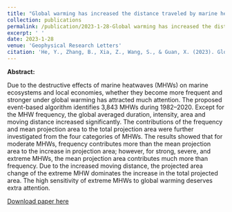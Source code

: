 ```yaml
---
title: "Global warming has increased the distance traveled by marine heatwaves"
collection: publications
permalink: /publication/2023-1-28-Global warming has increased the distance traveled by marine heatwaves
excerpt: ' '
date: 2023-1-28
venue: 'Geophysical Research Letters'
citation: 'He, Y., Zhang, B., Xia, Z., Wang, S., & Guan, X. (2023). Global warming has increased the distance traveled by marine heatwaves. Geophysical Research Letters, 50, e2022GL102032. https://doi.org/10.1029/2022GL102032'
---
```

**Abstract:**

Due to the destructive effects of marine heatwaves (MHWs) on marine ecosystems and local economies, whether they become more frequent and stronger under global warming has attracted much attention. The proposed event-based algorithm identifies 3,843 MHWs during 1982–2020. Except for the MHW frequency, the global averaged duration, intensity, area and moving distance increased significantly. The contributions of the frequency and mean projection area to the total projection area were further investigated from the four categories of MHWs. The results showed that for moderate MHWs, frequency contributes more than the mean projection area to the increase in projection area; however, for strong, severe, and extreme MHWs, the mean projection area contributes much more than frequency. Due to the increased moving distance, the projected area change of the extreme MHW dominates the increase in the total projected area. The high sensitivity of extreme MHWs to global warming deserves extra attention.

[Download paper here](https://agupubs.onlinelibrary.wiley.com/doi/full/10.1029/2022GL102032)

